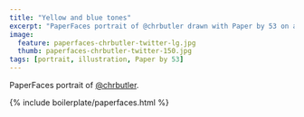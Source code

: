 ```yaml
---
title: "Yellow and blue tones"
excerpt: "PaperFaces portrait of @chrbutler drawn with Paper by 53 on an iPad."
image: 
  feature: paperfaces-chrbutler-twitter-lg.jpg
  thumb: paperfaces-chrbutler-twitter-150.jpg
tags: [portrait, illustration, Paper by 53]
---
```


PaperFaces portrait of [@chrbutler](http://twitter.com/chrbutler).

{% include boilerplate/paperfaces.html %}